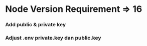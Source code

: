 # Node Version Requirement => 16
### Add public & private key 
### Adjust .env private.key dan public.key
